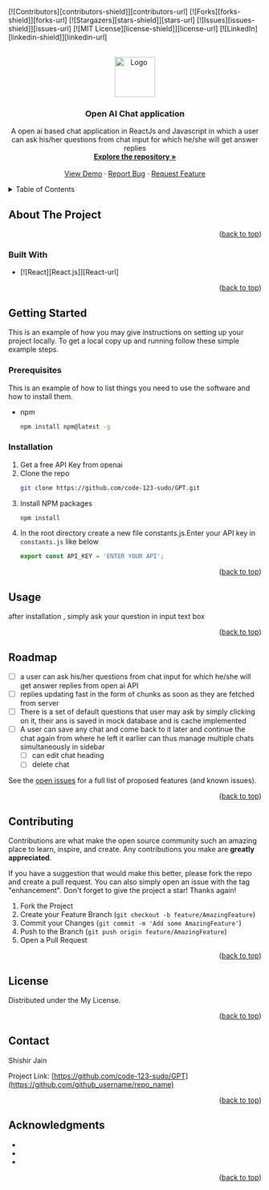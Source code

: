 <!-- Improved compatibility of back to top link: See: https://github.com/othneildrew/Best-README-Template/pull/73 -->
<a name="readme-top"></a>
<!--
*** Thanks for checking out the Best-README-Template. If you have a suggestion
*** that would make this better, please fork the repo and create a pull request
*** or simply open an issue with the tag "enhancement".
*** Don't forget to give the project a star!
*** Thanks again! Now go create something AMAZING! :D
-->



<!-- PROJECT SHIELDS -->
<!--
*** I'm using markdown "reference style" links for readability.
*** Reference links are enclosed in brackets [ ] instead of parentheses ( ).
*** See the bottom of this document for the declaration of the reference variables
*** for contributors-url, forks-url, etc. This is an optional, concise syntax you may use.
*** https://www.markdownguide.org/basic-syntax/#reference-style-links
-->
[![Contributors][contributors-shield]][contributors-url]
[![Forks][forks-shield]][forks-url]
[![Stargazers][stars-shield]][stars-url]
[![Issues][issues-shield]][issues-url]
[![MIT License][license-shield]][license-url]
[![LinkedIn][linkedin-shield]][linkedin-url]



<!-- PROJECT LOGO -->
<br />
<div align="center">
  <a href="https://github.com/github_username/repo_name">
    <img src="images/logo.png" alt="Logo" width="80" height="80">
  </a>

<h3 align="center">Open AI Chat application</h3>

  <p align="center">
    A open ai based chat application in ReactJs and Javascript in which a user can ask his/her questions from chat input for which he/she will get answer replies
    <br />
    <a href="https://github.com/code-123-sudo/GPT"><strong>Explore the repository »</strong></a>
    <br />
    <br />
    <a href="https://github.com/code-123-sudo/GPT">View Demo</a>
    ·
    <a href="https://github.com/code-123-sudo/GPT/issues">Report Bug</a>
    ·
    <a href="https://github.com/code-123-sudo/GPT/issues">Request Feature</a>
  </p>
</div>



<!-- TABLE OF CONTENTS -->
<details>
  <summary>Table of Contents</summary>
  <ol>
    <li>
      <a href="#about-the-project">About The Project</a>
      <ul>
        <li><a href="#built-with">Built With</a></li>
      </ul>
    </li>
    <li>
      <a href="#getting-started">Getting Started</a>
      <ul>
        <li><a href="#prerequisites">Prerequisites</a></li>
        <li><a href="#installation">Installation</a></li>
      </ul>
    </li>
    <li><a href="#usage">Usage</a></li>
    <li><a href="#roadmap">Roadmap</a></li>
    <li><a href="#contributing">Contributing</a></li>
    <li><a href="#license">License</a></li>
    <li><a href="#contact">Contact</a></li>
    <li><a href="#acknowledgments">Acknowledgments</a></li>
  </ol>
</details>



<!-- ABOUT THE PROJECT -->
## About The Project

<p align="right">(<a href="#readme-top">back to top</a>)</p>



### Built With

* [![React][React.js]][React-url]

<p align="right">(<a href="#readme-top">back to top</a>)</p>



<!-- GETTING STARTED -->
## Getting Started

This is an example of how you may give instructions on setting up your project locally.
To get a local copy up and running follow these simple example steps.

### Prerequisites

This is an example of how to list things you need to use the software and how to install them.
* npm
  ```sh
  npm install npm@latest -g
  ```

### Installation

1. Get a free API Key from openai
2. Clone the repo
   ```sh
   git clone https://github.com/code-123-sudo/GPT.git
   ```
3. Install NPM packages
   ```sh
   npm install
   ```
4. In the root directory create a new file constants.js.Enter your API key in `constants.js` like below
   ```js
   export const API_KEY = 'ENTER YOUR API';
   ```

<p align="right">(<a href="#readme-top">back to top</a>)</p>



<!-- USAGE EXAMPLES -->
## Usage
after installation , simply ask your question in input text box

<p align="right">(<a href="#readme-top">back to top</a>)</p>



<!-- ROADMAP -->
## Roadmap

- [ ] a user can ask his/her questions from chat input for which he/she will get answer replies from open ai API
- [ ] replies updating fast in the form of chunks as soon as they are fetched from server
- [ ] There is a set of default questions that user may ask by simply clicking on it, their ans is saved in mock database and is cache implemented
- [ ] A user can save any chat and come back to it later and continue the chat again from where he left it earlier can thus manage multiple chats simultaneously in sidebar
    - [ ] can edit chat heading
    - [ ] delete chat

See the [open issues](https://github.com/code-123-sudo/GPT/issues) for a full list of proposed features (and known issues).

<p align="right">(<a href="#readme-top">back to top</a>)</p>



<!-- CONTRIBUTING -->
## Contributing

Contributions are what make the open source community such an amazing place to learn, inspire, and create. Any contributions you make are **greatly appreciated**.

If you have a suggestion that would make this better, please fork the repo and create a pull request. You can also simply open an issue with the tag "enhancement".
Don't forget to give the project a star! Thanks again!

1. Fork the Project
2. Create your Feature Branch (`git checkout -b feature/AmazingFeature`)
3. Commit your Changes (`git commit -m 'Add some AmazingFeature'`)
4. Push to the Branch (`git push origin feature/AmazingFeature`)
5. Open a Pull Request

<p align="right">(<a href="#readme-top">back to top</a>)</p>



<!-- LICENSE -->
## License

Distributed under the My License.

<p align="right">(<a href="#readme-top">back to top</a>)</p>



<!-- CONTACT -->
## Contact

Shishir Jain

Project Link: [https://github.com/code-123-sudo/GPT](https://github.com/github_username/repo_name)

<p align="right">(<a href="#readme-top">back to top</a>)</p>



<!-- ACKNOWLEDGMENTS -->
## Acknowledgments

* []()
* []()
* []()

<p align="right">(<a href="#readme-top">back to top</a>)</p>
